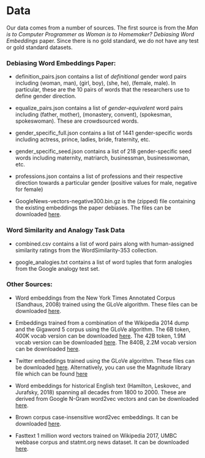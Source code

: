 # Data

Our data comes from a number of sources.  The first source is from the *Man is to Computer Programmer as Woman is to Homemaker? Debiasing Word Embeddings* paper. Since there is no gold standard, we do not have any test or gold standard datasets.

### Debiasing Word Embeddings Paper:

- definition_pairs.json contains a list of *definitional* gender word pairs including (woman, man), (girl, boy), (she, he), (female, male).  In particular, these are the 10 pairs of words that the researchers use to define gender direction.

- equalize_pairs.json contains a list of *gender-equivalent* word pairs including (father, mother), (monastery, convent), (spokesman, spokeswoman).  These are crowdsourced words.

- gender\_specific\_full.json contains a list of 1441 gender-specific words including actress, prince, ladies, bride, fraternity, etc.

- gender\_specific_seed.json contains a list of 218 gender-specific seed words including maternity, matriarch, businessman, businesswoman, etc.

- professions.json contains a list of professions and their respective direction towards a particular gender (positive values for male, negative for female)

- GoogleNews-vectors-negative300.bin.gz is the (zipped) file containing the existing embeddings the paper debiases.  The files can be downloaded [here](https://drive.google.com/drive/folders/0B5vZVlu2WoS5dkRFY19YUXVIU2M).

### Word Similarity and Analogy Task Data

- combined.csv contains a list of word pairs along with human-assigned similarity ratings from the WordSimilarity-353 collection.

- google_analogies.txt contains a list of word tuples that form analogies from the Google analogy test set.

### Other Sources:

- Word embeddings from the New York Times Annotated Corpus (Sandhaus, 2008) trained using the GLoVe algorithm. These files can be downloaded [here](http://stanford.edu/~nkgarg/NYTembeddings/).

- Embeddings trained from a combination of the Wikipedia 2014 dump and the Gigaword 5 corpus using the GLoVe algorithm. The 6B token, 400K vocab version can be downloaded [here](http://nlp.stanford.edu/data/glove.6B.zip). The 42B token, 1.9M vocab version can be downloaded [here](http://nlp.stanford.edu/data/glove.42B.300d.zip). The 840B, 2.2M vocab version can be downloaded [here](http://nlp.stanford.edu/data/glove.840B.300d.zip).

- Twitter embeddings trained using the GLoVe algorithm. These files can be downloaded [here](http://nlp.stanford.edu/data/glove.twitter.27B.zip). Alternatively, you can use the Magnitude library file which can be found [here](https://github.com/plasticityai/magnitude)

- Word embeddings for historical English text (Hamilton, Leskovec, and Jurafsky, 2018) spanning all decades from 1800 to 2000. These are derived from Google N-Gram word2vec vectors and can be downloaded [here](http://snap.stanford.edu/historical_embeddings/eng-all_sgns.zip).

- Brown corpus case-insensitive word2vec embeddings. It can be downloaded [here](https://data.world/jaredfern/brown-corpus).

- Fasttext 1 million word vectors trained on Wikipedia 2017, UMBC webbase corpus and statmt.org news dataset. It can be downloaded [here](https://s3-us-west-1.amazonaws.com/fasttext-vectors/wiki-news-300d-1M.vec.zip).
